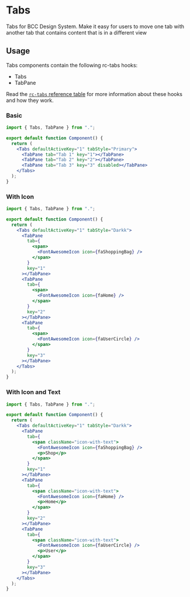 # Tabs

Tabs for BCC Design System. Make it easy for users to move one tab with another tab that contains content that is in a different view

## Usage

Tabs components contain the following rc-tabs hooks:

- Tabs
- TabPane

Read the [`rc-tabs` reference table](https://react-component.github.io/tabs/#api) for more information about these hooks and how they work.

### Basic

```jsx
import { Tabs, TabPane } from ".";

export default function Component() {
  return (
    <Tabs defaultActiveKey="1" tabStyle="Primary">
      <TabPane tab="Tab 1" key="1"></TabPane>
      <TabPane tab="Tab 2" key="2"></TabPane>
      <TabPane tab="Tab 3" key="3" disabled></TabPane>
    </Tabs>
  );
}
```

### With Icon

```jsx
import { Tabs, TabPane } from ".";

export default function Component() {
  return (
    <Tabs defaultActiveKey="1" tabStyle="Darkk">
      <TabPane
        tab={
          <span>
            <FontAwesomeIcon icon={faShoppingBag} />
          </span>
        }
        key="1"
      ></TabPane>
      <TabPane
        tab={
          <span>
            <FontAwesomeIcon icon={faHome} />
          </span>
        }
        key="2"
      ></TabPane>
      <TabPane
        tab={
          <span>
            <FontAwesomeIcon icon={faUserCircle} />
          </span>
        }
        key="3"
      ></TabPane>
    </Tabs>
  );
}
```

### With Icon and Text

```jsx
import { Tabs, TabPane } from ".";

export default function Component() {
  return (
    <Tabs defaultActiveKey="1" tabStyle="Darkk">
      <TabPane
        tab={
          <span className="icon-with-text">
            <FontAwesomeIcon icon={faShoppingBag} />
            <p>Shop</p>
          </span>
        }
        key="1"
      ></TabPane>
      <TabPane
        tab={
          <span className="icon-with-text">
            <FontAwesomeIcon icon={faHome} />
            <p>Home</p>
          </span>
        }
        key="2"
      ></TabPane>
      <TabPane
        tab={
          <span className="icon-with-text">
            <FontAwesomeIcon icon={faUserCircle} />
            <p>User</p>
          </span>
        }
        key="3"
      ></TabPane>
    </Tabs>
  );
}
```
